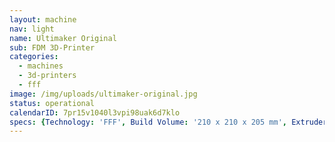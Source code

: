 ```yaml
---
layout: machine
nav: light
name: Ultimaker Original
sub: FDM 3D-Printer
categories:
  - machines
  - 3d-printers
  - fff
image: /img/uploads/ultimaker-original.jpg
status: operational
calendarID: 7pr15v1040l3vpi98uak6d7klo
specs: {Technology: 'FFF', Build Volume: '210 x 210 x 205 mm', Extruder: 'Single', Resolution: '60 - 250 microns', Materials: 'PLA, ABS', File Formats: '.stl .obj', Software: 'Cura'}
---
```

